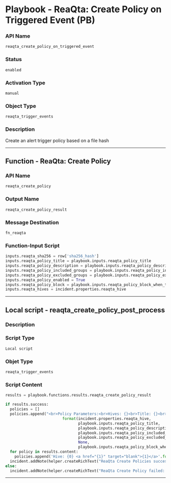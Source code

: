 <!--
    DO NOT MANUALLY EDIT THIS FILE
    THIS FILE IS AUTOMATICALLY GENERATED WITH resilient-sdk codegen
    Generated with resilient-sdk v49.0.4423
-->

# Playbook - ReaQta: Create Policy on Triggered Event (PB)

### API Name
`reaqta_create_policy_on_triggered_event`

### Status
`enabled`

### Activation Type
`manual`

### Object Type
`reaqta_trigger_events`

### Description
Create an alert trigger policy based on a file hash


---
## Function - ReaQta: Create Policy

### API Name
`reaqta_create_policy`

### Output Name
`reaqta_create_policy_result`

### Message Destination
`fn_reaqta`

### Function-Input Script
```python
inputs.reaqta_sha256 = row['sha256_hash']
inputs.reaqta_policy_title = playbook.inputs.reaqta_policy_title
inputs.reaqta_policy_description = playbook.inputs.reaqta_policy_description or ''
inputs.reaqta_policy_included_groups = playbook.inputs.reaqta_policy_included_groups
inputs.reaqta_policy_excluded_groups = playbook.inputs.reaqta_policy_excluded_groups
inputs.reaqta_policy_enabled = True
inputs.reaqta_policy_block = playbook.inputs.reaqta_policy_block_when_triggered
inputs.reaqta_hives = incident.properties.reaqta_hive
```

---

## Local script - reaqta_create_policy_post_process

### Description


### Script Type
`Local script`

### Objet Type
`reaqta_trigger_events`

### Script Content
```python
results = playbook.functions.results.reaqta_create_policy_result

if results.success:
  policies = []
  policies.append("<br>Policy Parameters:<br>Hives: {}<br>Title: {}<br>Description: {}<br>Included Groups: {}<br>Excluded Groups: {}<br>Enabled: {}<br>Block when Triggered: {}<br>".\
                         format(incident.properties.reaqta_hive, 
                                playbook.inputs.reaqta_policy_title,
                                playbook.inputs.reaqta_policy_description,
                                playbook.inputs.reaqta_policy_included_groups,
                                playbook.inputs.reaqta_policy_excluded_groups,
                                None,
                                playbook.inputs.reaqta_policy_block_when_triggered))
  for policy in results.content:
    policies.append('Hive: {0} <a href="{1}" target="blank">{1}</a>'.format(policy.get('policy_hive'), policy.get("policy_url")))
  incident.addNote(helper.createRichText("ReaQta Create Policies successful: {}".format("<br>".join(policies))))
else:
  incident.addNote(helper.createRichText("ReaQta Create Policy failed: {}".format(results.reason)))
```

---
